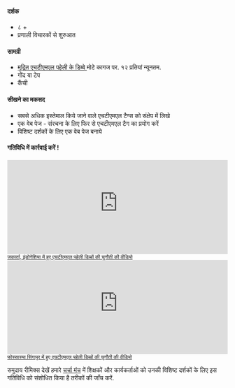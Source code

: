 ####  दर्शक
*  ८ +
*  प्रणाली विचारकों से शुरुआत

#### सामग्री
* [मुद्रित एचटीएमएल पहेली के डिब्बे ](https://www.dropbox.com/s/lv7u8tqawawudiy/html-puzzle-box.pdf?dl=0) मोटे कागज पर. १२ प्रतियां न्यूनतम.
* गोंद या टेप
* कैंची

#### सीखने का  मकसद

* सबसे अधिक इस्तेमाल किये जाने वाले  एचटीएमएल टैग्स को संक्षेप में लिखे 
* एक वेब पेज - संरचना के लिए फिर से एचटीएमएल टैग का प्रयोग करें
* विशिष्ट दर्शकों के लिए एक वेब पेज बनाये 

####  गतिविधि में कार्रवाई करें !
<iframe src="https://www.youtube-nocookie.com/embed/0lj_nkmwMF4?rel=0" allowfullscreen="" frameborder="0" height="215px" width="100%"></iframe><br>
<a href="https://www.youtube.com/watch?v=0lj_nkmwMF4"><small>जकार्ता, इंडोनेशिया में हुए एचटीएमएल पहेली डिब्बों की चुनौती की वीडियो </small></a>


<iframe src="https://www.youtube-nocookie.com/embed/_LFaWJqRi64?t=1m" allowfullscreen="" frameborder="0" height="215px" width="100%"></iframe><br>
                <a href="https://youtu.be/_LFaWJqRi64?t=1m"><small>फोस्सास्या सिंगापुर  में हुए एचटीएमएल पहेली डिब्बों की चुनौती की वीडियो</small></a>
                
समुदाय रीमिक्स देखें
हमारे [चर्चा मंच](http://discourse.webmaker.org/t/testing-2-writing-the-web/1195/3) में शिक्षकों और कार्यकर्ताओं को उनकी विशिष्ट दर्शकों के लिए इस गतिविधि को संशोधित किया है तरीकों की जाँच करें. 